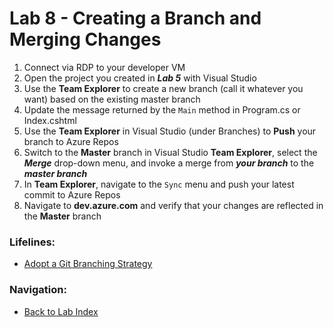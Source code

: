 # Lab 8 - Creating a Branch and Merging Changes

1. Connect via RDP to your developer VM
2. Open the project you created in ***Lab 5*** with Visual Studio
3. Use the **Team Explorer** to create a new branch (call it whatever you want) based on the existing master branch
4. Update the message returned by the `Main` method in Program.cs or Index.cshtml
5. Use the **Team Explorer** in Visual Studio (under Branches) to **Push** your branch to Azure Repos
6. Switch to the **Master** branch in Visual Studio **Team Explorer**, select the ***Merge*** drop-down menu, and invoke a merge from ***your branch*** to the ***master branch***
7. In **Team Explorer**, navigate to the `Sync` menu and push your latest commit to Azure Repos
8. Navigate to **dev.azure.com** and verify that your changes are reflected in the **Master** branch

### Lifelines:

* [Adopt a Git Branching Strategy](https://docs.microsoft.com/en-us/azure/devops/repos/git/git-branching-guidance)

### Navigation:

* [Back to Lab Index](https://github.com/mikepfeiffer/azure-devops-labs)
